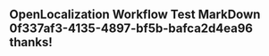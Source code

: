 <properties
ms.topic="hero-topic"
ms.test1="hero-topic"
ms.test2="test"/>


## OpenLocalization Workflow Test MarkDown 0f337af3-4135-4897-bf5b-bafca2d4ea96 thanks!



<!--HONumber=Jul16_HO3-->


